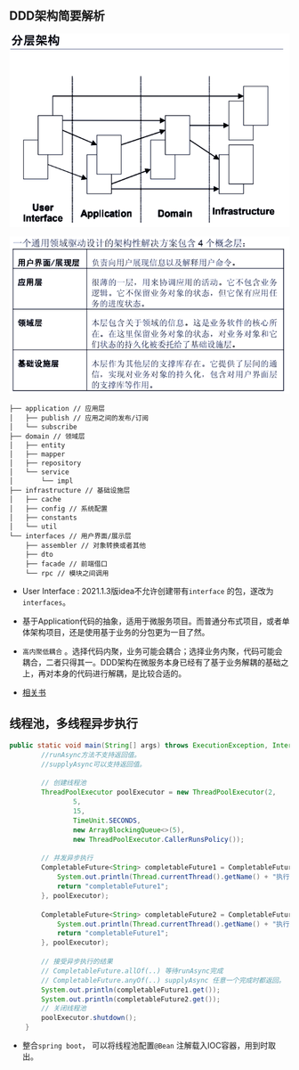 ## DDD架构简要解析

![image-20211121091800115](https://github.com/shupingfu/dynamic-data/blob/architecture-ddd/readme.assets/image-20211121091800115.png?raw=true)

![image-20211121091853047](https://github.com/shupingfu/dynamic-data/blob/architecture-ddd/readme.assets/image-20211121091853047.png?raw=true)



```
├── application // 应用层
│   ├── publish // 应用之间的发布/订阅
│   └── subscribe
├── domain // 领域层
│   ├── entity
│   ├── mapper
│   ├── repository 
│   └── service
│       └── impl
├── infrastructure // 基础设施层
│   ├── cache 
│   ├── config // 系统配置
│   ├── constants
│   └── util
└── interfaces // 用户界面/展示层
    ├── assembler // 对象转换或者其他
    ├── dto
    ├── facade // 前端借口
    └── rpc // 模块之间调用
```



 + User Interface : 2021.1.3版idea不允许创建带有`interface` 的包，遂改为`interfaces`。

 + 基于Application代码的抽象，适用于微服务项目。而普通分布式项目，或者单体架构项目，还是使用基于业务的分包更为一目了然。

 + `高内聚低耦合` 。选择代码内聚，业务可能会耦合；选择业务内聚，代码可能会耦合，二者只得其一。DDD架构在微服务本身已经有了基于业务解耦的基础之上，再对本身的代码进行解耦，是比较合适的。

 + [相关书](https://github.com/backstudy/bookrack/blob/master/DDD(%E9%A2%86%E5%9F%9F%E9%A9%B1%E5%8A%A8%E8%AE%BE%E8%AE%A1)-%E7%B2%BE%E7%AE%80%E7%89%88.pdf)

   

## 线程池，多线程异步执行

```java
public static void main(String[] args) throws ExecutionException, InterruptedException {
        //runAsync方法不支持返回值。
        //supplyAsync可以支持返回值。

        // 创建线程池
        ThreadPoolExecutor poolExecutor = new ThreadPoolExecutor(2,
                5,
                15,
                TimeUnit.SECONDS,
                new ArrayBlockingQueue<>(5),
                new ThreadPoolExecutor.CallerRunsPolicy());

        // 并发异步执行
        CompletableFuture<String> completableFuture1 = CompletableFuture.supplyAsync(() -> {
            System.out.println(Thread.currentThread().getName() + "执行任务");
            return "completableFuture1";
        }, poolExecutor);

        CompletableFuture<String> completableFuture2 = CompletableFuture.supplyAsync(() -> {
            System.out.println(Thread.currentThread().getName() + "执行任务");
            return "completableFuture1";
        }, poolExecutor);

        // 接受异步执行的结果
        // CompletableFuture.allOf(..) 等待runAsync完成
        // CompletableFuture.anyOf(..) supplyAsync 任意一个完成时都返回。
        System.out.println(completableFuture1.get());
        System.out.println(completableFuture2.get());
        // 关闭线程池
        poolExecutor.shutdown();
    }
```

+ 整合`spring boot`， 可以将线程池配置`@Bean` 注解载入IOC容器，用到时取出。